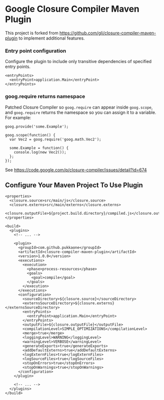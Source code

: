 # Google Closure Compiler Maven Plugin

This project is forked from https://github.com/gli/closure-compiler-maven-plugin
to implement additional features.


### Entry point configuration

Configure the plugin to include only transitive dependencies of specified entry
points.

    <entryPoints>
      <entryPoint>application.Main</entryPoint>
    </entryPoints>


### goog.require returns namespace

Patched Closure Compiler so `goog.require` can appear inside `goog.scope`, and
`goog.require` returns the namespace so you can assign it to a variable.  For
example:

    goog.provide('some.Example');

    goog.scope(function() {
      var Vec2 = goog.require('goog.math.Vec2');

      some.Example = function() {
        console.log(new Vec2());
      };
    });

See https://code.google.com/p/closure-compiler/issues/detail?id=674


## Configure Your Maven Project To Use Plugin

    <properties>
      <closure.source>src/main/js</closure.source>
      <closure.externs>src/main/externs</closure.externs>
      <closure.outputFile>${project.build.directory}/compiled.js</closure.outputFile>
    </properties>

    <build>
      <plugins>
        <!-- ... -->

        <plugin>
          <groupId>com.github.pukkaone</groupId>
          <artifactId>closure-compiler-maven-plugin</artifactId>
          <version>1.0.0</version>
          <executions>
            <execution>
              <phase>process-resources</phase>
              <goals>
                <goal>compile</goal>
              </goals>
            </execution>
          </executions>
          <configuration>
            <sourceDirectory>${closure.source}</sourceDirectory>
            <externsSourceDirectory>${closure.externs}</externsSourceDirectory>
            <entryPoints>
              <entryPoint>application.Main</entryPoint>
            </entryPoints>
            <outputFile>${closure.outputFile}</outputFile>
            <compilationLevel>SIMPLE_OPTIMIZATIONS</compilationLevel>
            <merge>true</merge>
            <loggingLevel>WARNING</loggingLevel>
            <warningLevel>VERBOSE</warningLevel>
            <generateExports>true</generateExports>
            <addDefaultExterns>true</addDefaultExterns>
            <logExternFiles>true</logExternFiles>
            <logSourceFiles>true</logSourceFiles>
            <stopOnErrors>true</stopOnErrors>
            <stopOnWarnings>true</stopOnWarnings>
          </configuration>
        </plugin>

        <!-- ... -->
      </plugins>
    </build>
